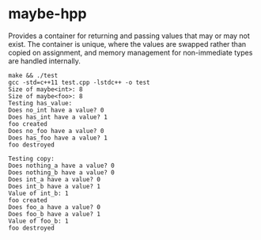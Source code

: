 maybe-hpp
=========

Provides a container for returning and passing values that may or may not exist. The container is unique, where the values are swapped rather than copied on assignment, and memory management for non-immediate types are handled internally.


```
make && ./test
gcc -std=c++11 test.cpp -lstdc++ -o test
Size of maybe<int>: 8
Size of maybe<foo>: 8
Testing has_value:
Does no_int have a value? 0
Does has_int have a value? 1
foo created
Does no_foo have a value? 0
Does has_foo have a value? 1
foo destroyed

Testing copy:
Does nothing_a have a value? 0
Does nothing_b have a value? 0
Does int_a have a value? 0
Does int_b have a value? 1
Value of int_b: 1
foo created
Does foo_a have a value? 0
Does foo_b have a value? 1
Value of foo_b: 1
foo destroyed

```
